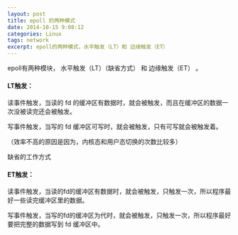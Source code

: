 ```yaml
---
layout: post
title: epoll 的两种模式
date: 2014-10-15 9:08:12
categories: Linux
tags: network 
excerpt: epoll的两种模式，水平触发（LT）和 边缘触发（ET）
---
```


epoll有两种模块， 水平触发（LT）（缺省方式） 和 边缘触发（ET） 。


#### LT触发：

读事件触发，当读的 fd 的缓冲区有数据时，就会被触发，而且在缓冲区的数据一次没被读完还会被触发。

写事件触发，当写的 fd 缓冲区可写时，就会被触发，只有可写就会被触发着。

（效率不高的原因是因为，内核态和用户态切换的次数比较多）

缺省的工作方式

#### ET触发：

读事件触发，当读的fd的缓冲区有数据时，就会被触发，只触发一次，所以程序最好一些读完缓冲区里的数据。

写事件触发，当写的fd的缓冲区为代时，就会被触发，只触发一次，所以程序最好要把完整的数据写到 fd 缓冲区中。